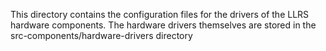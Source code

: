 This directory contains the configuration files for the drivers of the LLRS hardware components. The hardware drivers themselves are stored in the src-components/hardware-drivers directory
